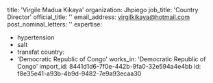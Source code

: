 title: 'Virgile Madua Kikaya'
organization: Jhpiego
job_title: 'Country Director'
official_title: ''
email_address: virgilkikaya@hotmail.com
post_nominal_letters: ''
expertise:
  - hypertension
  - salt
  - transfat
country:
  - 'Democratic Republic of Congo'
works_in: 'Democratic Republic of Congo'
import_id: 8441d1d6-7f0e-442b-9fa0-32e594a4e4bb
id: f8e35e41-a93b-4b9d-9482-7e9a93ecaa30
